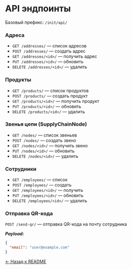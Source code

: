 # API эндпоинты

Базовый префикс: `/init/api/`

### Адреса

- `GET /addresses/` — список адресов  
- `POST /addresses/` — создать адрес  
- `GET /addresses/<id>/` — получить адрес  
- `PUT /addresses/<id>/` — обновить  
- `DELETE /addresses/<id>/` — удалить  

### Продукты

- `GET /products/` — список продуктов  
- `POST /products/` — создать продукт  
- `GET /products/<id>/` — получить продукт  
- `PUT /products/<id>/` — обновить  
- `DELETE /products/<id>/` — удалить  

### Звенья цепи (SupplyChainNode)

- `GET /nodes/` — список звеньев  
- `POST /nodes/` — создать звено  
- `GET /nodes/<id>/` — получить звено  
- `PUT /nodes/<id>/` — обновить  
- `DELETE /nodes/<id>/` — удалить  

### Сотрудники

- `GET /employees/` — список  
- `POST /employees/` — создать  
- `GET /employees/<id>/` — получить  
- `PUT /employees/<id>/` — обновить  
- `DELETE /employees/<id>/` — удалить  

### Отправка QR-кода

`POST /send-qr/` — отправка QR-кода на почту сотрудника  

***Payload:***
```json
{
  "email": "user@example.com"
}
```

[← Назад к README](../README.md)